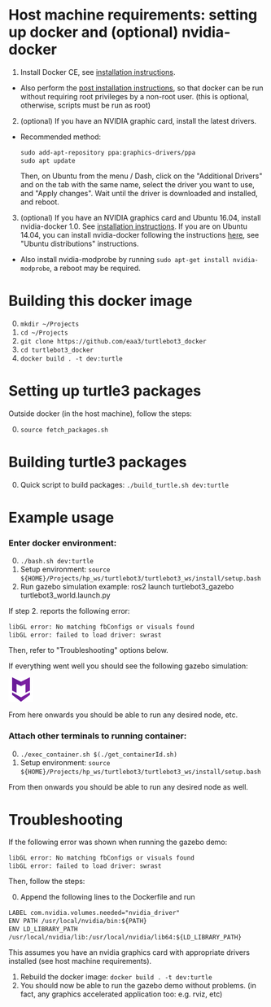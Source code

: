 # Host machine requirements: setting up docker and (optional) nvidia-docker

1. Install Docker CE, see [installation instructions](https://docs.docker.com/engine/installation/).

  * Also perform the [post installation instructions](https://docs.docker.com/engine/installation/linux/linux-postinstall/), so that docker can be run without requiring root privileges by a non-root user. (this is optional, otherwise, scripts must be run as root)
2. (optional) If you have an NVIDIA graphic card, install the latest drivers.
  * Recommended method:

	```
	sudo add-apt-repository ppa:graphics-drivers/ppa
	sudo apt update
	```

	Then, on Ubuntu from the menu / Dash, click on the "Additional Drivers" and on the tab with the same name, select the driver you want to use, and "Apply changes". Wait until the driver is downloaded and installed, and reboot.


3. (optional) If you have an NVIDIA graphics card and Ubuntu 16.04, install nvidia-docker 1.0. See [installation instructions](https://github.com/NVIDIA/nvidia-docker/wiki/Installation-(version-1.0)). If you are on Ubuntu 14.04, you can install nvidia-docker following the instructions [here](https://github.com/NVIDIA/nvidia-docker/tree/1.0), see "Ubuntu distributions" instructions.

  * Also install nvidia-modprobe by running `sudo apt-get install nvidia-modprobe`, a reboot may be required.

# Building this docker image

0. `mkdir ~/Projects`
1. `cd ~/Projects`
1. `git clone https://github.com/eaa3/turtlebot3_docker`
2. `cd turtlebot3_docker`
3. `docker build . -t dev:turtle`

# Setting up turtle3 packages

Outside docker (in the host machine), follow the steps:

0. `source fetch_packages.sh`

# Building turtle3 packages

0. Quick script to build packages: `./build_turtle.sh dev:turtle`

# Example usage


### Enter docker environment:

0. `./bash.sh dev:turtle`
1. Setup environment: `source ${HOME}/Projects/hp_ws/turtlebot3/turtlebot3_ws/install/setup.bash`
2. Run gazebo simulation example: ros2 launch turtlebot3_gazebo turtlebot3_world.launch.py

If step 2. reports the following error:

```
libGL error: No matching fbConfigs or visuals found
libGL error: failed to load driver: swrast
```

Then, refer to "Troubleshooting" options below.

If everything went well you should see the following gazebo simulation:

![alt text](https://github.com/adam-p/markdown-here/raw/master/src/common/images/icon48.png "Gazebo Turtlebot3 Demo")

From here onwards you should be able to run any desired node, etc.

### Attach other terminals to running container:


0. `./exec_container.sh $(./get_containerId.sh)`
1. Setup environment: `source ${HOME}/Projects/hp_ws/turtlebot3/turtlebot3_ws/install/setup.bash`

From then onwards you should be able to run any desired node as well.


# Troubleshooting

If the following error was shown when running the gazebo demo:

```
libGL error: No matching fbConfigs or visuals found
libGL error: failed to load driver: swrast
```

Then, follow the steps:

0. Append the following lines to the Dockerfile and run 

```
LABEL com.nvidia.volumes.needed="nvidia_driver"
ENV PATH /usr/local/nvidia/bin:${PATH}
ENV LD_LIBRARY_PATH /usr/local/nvidia/lib:/usr/local/nvidia/lib64:${LD_LIBRARY_PATH}
```

This assumes you have an nvidia graphics card with appropriate drivers installed (see host machine requirements).

1. Rebuild the docker image: `docker build . -t dev:turtle`
2. You should now be able to run the gazebo demo without problems. (in fact, any graphics accelerated application too: e.g. rviz, etc)